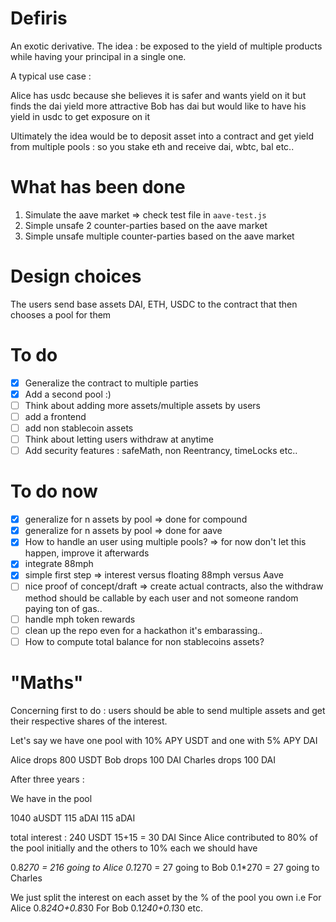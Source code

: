 # Defiris

An exotic derivative. The idea : be exposed to the yield of multiple products while
having your principal in a single one.

A typical use case : 

Alice has usdc because she believes it is safer and wants yield on it but finds the dai yield more attractive
Bob has dai but would like to have his yield in usdc to get exposure on it

Ultimately the idea would be to deposit asset into a contract and get yield from multiple pools : so you stake eth and receive dai, wbtc, bal etc..

# What has been done

1. Simulate the aave market => check test file in `aave-test.js`
2. Simple unsafe 2 counter-parties based on the aave market
3. Simple unsafe multiple counter-parties based on the aave market

# Design choices

The users send base assets DAI, ETH, USDC to the contract that then chooses a pool for them

# To do 

- [x] Generalize the contract to multiple parties
- [x] Add a second pool :)
- [ ] Think about adding more assets/multiple assets by users
- [ ] add a frontend 
- [ ] add non stablecoin assets
- [ ] Think about letting users withdraw at anytime
- [ ] Add security features : safeMath, non Reentrancy, timeLocks etc..

# To do now

- [x] generalize for n assets by pool => done for compound
- [x]  generalize for n assets by pool => done for aave
- [x]  How to handle an user using multiple pools? => for now don't let this happen, improve it afterwards
- [x]  integrate 88mph
- [x]  simple first step => interest versus floating 88mph versus Aave
- [ ]  nice proof of concept/draft => create actual contracts, also the withdraw method should be callable by each user and not someone random paying ton of gas..
- [ ]  handle mph token rewards
- [ ]  clean up the repo even for a hackathon it's embarassing..
- [ ]  How to compute total balance for non stablecoins assets?

# "Maths"

Concerning first to do : users should be able to send multiple assets and get their respective shares of the interest. 

Let's say we have one pool with 10% APY  USDT and one with 5% APY DAI

Alice drops 800 USDT
Bob drops 100 DAI
Charles drops 100 DAI

After three years :

We have in the pool 

1040 aUSDT
115 aDAI
115 aDAI

total interest : 
240 USDT
15+15 = 30 DAI
Since Alice contributed to 80% of the pool initially and the others to 10% each we should have 

0.8*270 = 216 going to Alice 
0.1*270 = 27 going to Bob
0.1*270 = 27 going to Charles

We just split the interest on each asset by the % of the pool you own i.e
For Alice 0.8*24O+0.8*30
For Bob 0.1*240+0.1*30
etc.






